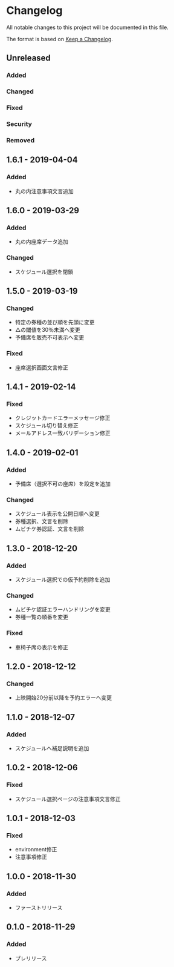 # Changelog
All notable changes to this project will be documented in this file.

The format is based on [Keep a Changelog](http://keepachangelog.com/).

## Unreleased
### Added

### Changed

### Fixed

### Security

### Removed

## 1.6.1 - 2019-04-04
### Added
 - 丸の内注意事項文言追加

## 1.6.0 - 2019-03-29
### Added
 - 丸の内座席データ追加
### Changed
 - スケジュール選択を閉鎖

## 1.5.0 - 2019-03-19
### Changed
 - 特定の券種の並び順を先頭に変更
 - △の閾値を30％未満へ変更
 - 予備席を販売不可表示へ変更
### Fixed
 - 座席選択画面文言修正

## 1.4.1 - 2019-02-14
### Fixed
 - クレジットカードエラーメッセージ修正
 - スケジュール切り替え修正
 - メールアドレス一致バリデーション修正

## 1.4.0 - 2019-02-01
### Added
- 予備席（選択不可の座席）を設定を追加
### Changed
- スケジュール表示を公開日順へ変更
- 券種選択、文言を削除
- ムビチケ券認証、文言を削除

## 1.3.0 - 2018-12-20
### Added
- スケジュール選択での仮予約削除を追加
### Changed
- ムビチケ認証エラーハンドリングを変更
- 券種一覧の順番を変更
### Fixed
- 車椅子席の表示を修正

## 1.2.0 - 2018-12-12
### Changed
- 上映開始20分前以降を予約エラーへ変更

## 1.1.0 - 2018-12-07
### Added
- スケジュールへ補足説明を追加

## 1.0.2 - 2018-12-06
### Fixed
- スケジュール選択ページの注意事項文言修正

## 1.0.1 - 2018-12-03
### Fixed
- environment修正
- 注意事項修正

## 1.0.0 - 2018-11-30
### Added
- ファーストリリース

## 0.1.0 - 2018-11-29
### Added
- プレリリース
